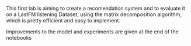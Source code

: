 This first lab is aiming to create a recomendation system and to evaluate it on a LastFM listening Dataset, using the matrix decomposition algorithm, which is pretty efficient and easy to implement. 

Improvements to the model and experiments are given at the end of the notebooks

